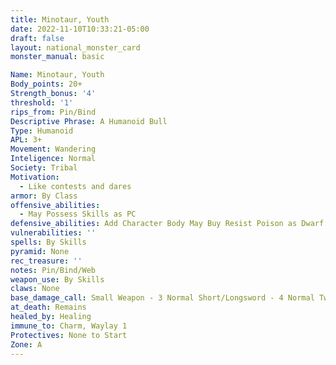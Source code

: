 ```yaml
---
title: Minotaur, Youth
date: 2022-11-10T10:33:21-05:00
draft: false
layout: national_monster_card
monster_manual: basic

Name: Minotaur, Youth
Body_points: 20+
Strength_bonus: '4'
threshold: '1'
rips_from: Pin/Bind
Descriptive Phrase: A Humanoid Bull
Type: Humanoid
APL: 3+
Movement: Wandering
Inteligence: Normal
Society: Tribal
Motivation: 
  - Like contests and dares
armor: By Class
offensive_abilities: 
  - May Possess Skills as PC
defensive_abilities: Add Character Body May Buy Resist Poison as Dwarf
vulnerabilities: ''
spells: By Skills
pyramid: None
rec_treasure: ''
notes: Pin/Bind/Web
weapon_use: By Skills
claws: None
base_damage_call: Small Weapon - 3 Normal Short/Longsword - 4 Normal Two Handed - 7 Normal
at_death: Remains
healed_by: Healing
immune_to: Charm, Waylay 1
Protectives: None to Start
Zone: A
---
```


